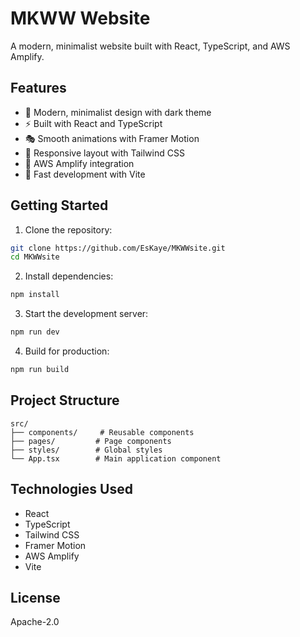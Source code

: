 # MKWW Website

A modern, minimalist website built with React, TypeScript, and AWS Amplify.

## Features

- 🎨 Modern, minimalist design with dark theme
- ⚡ Built with React and TypeScript
- 🎭 Smooth animations with Framer Motion
- 🎯 Responsive layout with Tailwind CSS
- 🔌 AWS Amplify integration
- 🚀 Fast development with Vite

## Getting Started

1. Clone the repository:
```bash
git clone https://github.com/EsKaye/MKWWsite.git
cd MKWWsite
```

2. Install dependencies:
```bash
npm install
```

3. Start the development server:
```bash
npm run dev
```

4. Build for production:
```bash
npm run build
```

## Project Structure

```
src/
├── components/     # Reusable components
├── pages/         # Page components
├── styles/        # Global styles
└── App.tsx        # Main application component
```

## Technologies Used

- React
- TypeScript
- Tailwind CSS
- Framer Motion
- AWS Amplify
- Vite

## License

Apache-2.0 